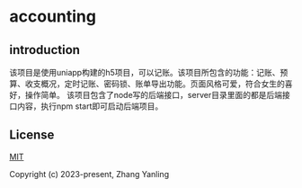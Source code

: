 # accounting
## introduction
该项目是使用uniapp构建的h5项目，可以记账。该项目所包含的功能：记账、预算、收支概况，定时记账、密码锁、账单导出功能。页面风格可爱，符合女生的喜好，操作简单。
该项目包含了node写的后端接口，server目录里面的都是后端接口内容，执行npm start即可启动后端项目。
## License

[MIT](https://opensource.org/licenses/MIT)

Copyright (c) 2023-present, Zhang Yanling
